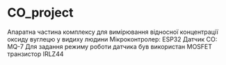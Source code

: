 # CO_project
Апаратна частина комплексу для вимірювання відносної концентрації оксиду вуглецю у видиху людини
Мікроконтролер: ESP32
Датчик CO: MQ-7
Для задання режиму роботи датчика був використан MOSFET транзистор IRLZ44
